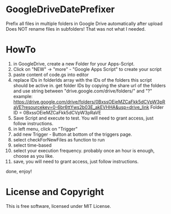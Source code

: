 # GoogleDriveDatePrefixer
Prefix all files in multiple folders in Google Drive automatically after upload
Does NOT rename files in subfolders! That was not what I needed.

# HowTo
 1. in GoogleDrive, create a new Folder for your Apps-Script.
 2. Click on "NEW" -> "more" - "Google Apps Script" to create your script
 3. paste content of code.gs into editor
 4. replace IDs in folderIds array with the IDs of the folders this script should be active in. 
    get folder IDs by copying the share url of the folders and use string between "drive.google.com/drive/folders/" and "?"
    example:
    https://drive.google.com/drive/folders/0BxssOEieMZCaFkk5dCVpW3pRaVE?resourcekey=0-6br6ttYws2b03E_akEVHHA&usp=drive_link
    Folder ID = 0BxssOEieMZCaFkk5dCVpW3pRaVE
5. Save Script and execute to test. You will need to grant access, just follow instructions. 
6. in left menu, click on "Trigger"
7. add new Trigger - Button at bottom of the triggers page.
8. select checkForNewFiles as function to run
9. select time-based
10. select your execution frequency. probably once an hour is enough, choose as you like.
11. save, you will need to grant access, just follow instructions.

done, enjoy!

# License and Copyright
This is free software, licensed under MIT License.
